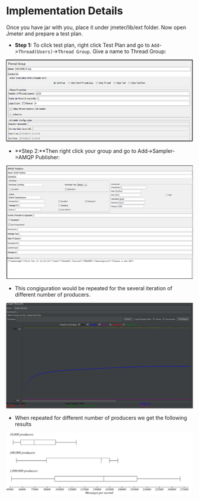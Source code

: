 # Implementation Details

Once you have jar with you, place it under jmeter/lib/ext folder. Now open Jmeter and prepare a test plan.

* **Step 1:** To click test plan, right click Test Plan and go to 
`Add`->`Thread(Users)`->`Thread Group`. Give a name to Thread Group:

![](./Group.png)

* **Step 2:**Then right click your group and go to Add->Sampler->AMQP Publisher:

![](./publisher.png)

* This congiguration would be repeated for the several iteration of different number of producers.

![](./results.png)

* When repeated for different number of producers we get the following results

![](./13-boxplot-RabbitMQ.png)

